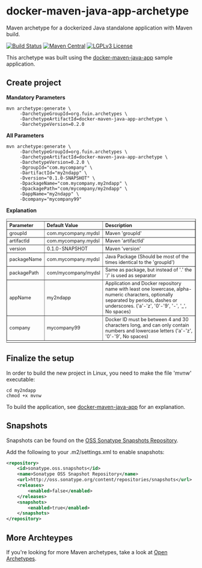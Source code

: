 # docker-maven-java-app-archetype
Maven archetype for a dockerized Java standalone application with Maven build.

[![Build Status](https://jenkins.fuin.org/job/docker-maven-java-app-archetype/badge/icon)](https://jenkins.fuin.org/job/docker-maven-java-app-archetype/)
[![Maven Central](https://maven-badges.herokuapp.com/maven-central/org.fuin.archetypes/docker-maven-java-app-archetype/badge.svg)](https://maven-badges.herokuapp.com/maven-central/org.fuin.archetypes/docker-maven-java-app-archetype/)
[![LGPLv3 License](http://img.shields.io/badge/license-LGPLv3-blue.svg)](https://www.gnu.org/licenses/lgpl.html)

This archetype was built using the [docker-maven-java-app](https://github.com/fuinorg/docker-maven-java-app) sample application.

## Create project

**Mandatory Parameters**
```
mvn archetype:generate \
     -DarchetypeGroupId=org.fuin.archetypes \
     -DarchetypeArtifactId=docker-maven-java-app-archetype \
     -DarchetypeVersion=0.2.0
```

**All Parameters**
```
mvn archetype:generate \
     -DarchetypeGroupId=org.fuin.archetypes \
     -DarchetypeArtifactId=docker-maven-java-app-archetype \
     -DarchetypeVersion=0.2.0 \
     -DgroupId="com.mycompany" \
     -DartifactId="my2ndapp" \
     -Dversion="0.1.0-SNAPSHOT" \
     -DpackageName="com.mycompany.my2ndapp" \
     -DpackagePath="com/mycompany/my2ndapp" \
     -DappName="my2ndapp" \
     -Dcompany="mycompany99"
```

**Explanation**
<table border="1" style="font-size:0.9em; text-align:left; vertical-align:top; padding-top:5px; padding-bottom:4px;">
<tr><th>Parameter</th><th>Default Value</th><th>Description</th></tr>
<tr><td>groupId</td><td>com.mycompany.mydsl</td><td>Maven 'groupId'</td></tr>
<tr><td>artifactId</td><td>com.mycompany.mydsl</td><td>Maven 'artifactId'</td></tr>
<tr><td>version</td><td>0.1.0-SNAPSHOT</td><td>Maven 'version'</td></tr>
<tr><td>packageName</td><td>com.mycompany.mydsl</td><td>Java Package (Should be most of the times identical to the 'groupId')</td></tr>
<tr><td>packagePath</td><td>com/mycompany/mydsl</td><td>Same as package, but instead of '.' the '/' is used as separator</td></tr>
<tr><td>appName</td><td>my2ndapp</td><td>Application and Docker repository name with least one lowercase, alpha-numeric characters, optionally separated by periods, dashes or underscores.  ('a'-'z', '0'-'9', '-', '_', No spaces)</td></tr>
<tr><td>company</td><td>mycompany99</td><td>Docker ID must be between 4 and 30 characters long, and can only contain numbers and lowercase letters ('a'-'z', '0'-'9', No spaces)</td></tr>
</table>

## Finalize the setup
In order to build the new project in Linux, you need to make the file 'mvnw' executable:

```
cd my2ndapp 
chmod +x mvnw
```

To build the application, see [docker-maven-java-app](https://github.com/fuinorg/docker-maven-java-app) for an explanation.


## Snapshots

Snapshots can be found on the [OSS Sonatype Snapshots Repository](http://oss.sonatype.org/content/repositories/snapshots/org/fuin "Snapshot Repository"). 

Add the following to your .m2/settings.xml to enable snapshots:

```xml
<repository>
    <id>sonatype.oss.snapshots</id>
    <name>Sonatype OSS Snapshot Repository</name>
    <url>http://oss.sonatype.org/content/repositories/snapshots</url>
    <releases>
        <enabled>false</enabled>
    </releases>
    <snapshots>
        <enabled>true</enabled>
    </snapshots>
</repository>
```

## More Archteypes

If you're looking for more Maven archetypes, take a look at [Open Archetypes](https://github.com/open-archetypes "Open Archetypes").
